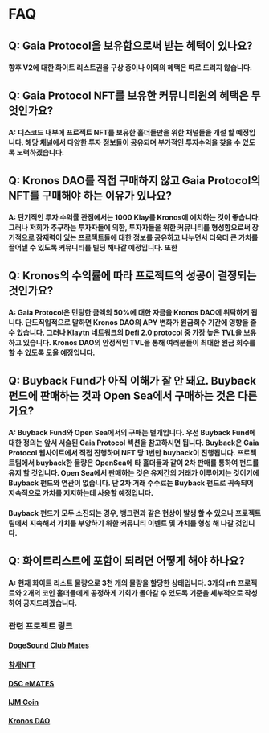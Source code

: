 # FAQ

## Q: Gaia Protocol을 보유함으로써 받는 혜택이 있나요?

#### 향후 V2에 대한 화이트 리스트권을 구상 중이나 이외의 혜택은 따로 드리지 않습니다.

## Q: Gaia Protocol NFT를 보유한 커뮤니티원의 혜택은 무엇인가요?

#### A: 디스코드 내부에 프로젝트 NFT를 보유한 홀더들만을 위한 채널들을 개설 할 예정입니다. 해당 채널에서 다양한 투자 정보들이 공유되며 부가적인 투자수익을 찾을 수 있도록 노력하겠습니다.

## Q: Kronos DAO를 직접 구매하지 않고 Gaia Protocol의 NFT를 구매해야 하는 이유가 있나요?

#### A: 단기적인 투자 수익률 관점에서는 1000 Klay를 Kronos에 예치하는 것이 좋습니다. 그러나 저희가 추구하는 투자자들에 의한, 투자자들을 위한 커뮤니티를 형성함으로써 장기적으로 잠재력이 있는 프로젝트들에 대한 정보를 공유하고 나누면서 더욱더 큰 가치를 끌어낼 수 있도록 커뮤니티를 빌딩 해나갈 예정입니다. 또한 

## Q: Kronos의 수익률에 따라 프로젝트의 성공이 결정되는 것인가요?

#### A: Gaia Protocol은 민팅한 금액의 50%에 대한 자금을 Kronos DAO에 위탁하게 됩니다. 단도직입적으로 말하면 Kronos DAO의 APY 변화가 원금회수 기간에 영향을 줄 수 있습니다. 그러나 Klaytn 네트워크의 Defi 2.0 protocol 중 가장 높은 TVL을 보유하고 있습니다. Kronos DAO의 안정적인 TVL을 통해 여러분들이 최대한 원금 회수를 할 수 있도록 도울 예정입니다.

## Q: Buyback Fund가 아직 이해가 잘 안 돼요. Buyback 펀드에 판매하는 것과 Open Sea에서 구매하는 것은 다른가요?

#### A: Buyback Fund와 Open Sea에서의 구매는 별개입니다. 우선 Buyback Fund에 대한 정의는 앞서 서술된 Gaia Protocol 섹션을 참고하시면 됩니다. Buyback은 Gaia Protocol 웹사이트에서 직접 진행하며 NFT 당 1번만 buyback이 진행됩니다. 프로젝트팀에서 buyback한 물량은 OpenSea에 타 홀더들과 같이 2차 판매를 통하여 펀드를 유지 할 것입니다. Open Sea에서 판매하는 것은 유저간의 거래가 이루어지는 것이기에 Buyback 펀드와 연관이 없습니다. 단 2차 거래 수수료는 Buyback 펀드로 귀속되어 지속적으로 가치를 지지하는데 사용할 예정입니다.

#### Buyback 펀드가 모두 소진되는 경우, 뱅크런과 같은 현상이 발생 할 수 있으나 프로젝트 팀에서 지속해서 가치를 부양하기 위한 커뮤니티 이벤트 및 가치를 형성 해 나갈 것입니다.

## Q: 화이트리스트에 포함이 되려면 어떻게 해야 하나요?

#### A: 현재 화이트 리스트 물량으로 3천 개의 물량을 할당한 상태입니다. 3개의 nft 프로젝트와 2개의 코인 홀더들에게 공정하게 기회가 돌아갈 수 있도록 기준을 세부적으로 작성하여 공지드리겠습니다.

### 관련 프로젝트 링크

#### [DogeSound Club Mates](https://opensea.io/collection/dogesoundclub-mates)
#### [참새NFT](https://klu.bs/pfp/0x29d05593116C443da54DaBFB4e5322DEA2fff8Cd)
#### [DSC eMATES](https://opensea.io/collection/dogesoundclub-emates)
#### [IJM Coin](https://tteok.org/)
#### [Kronos DAO](https://kronosdao.finance/)

